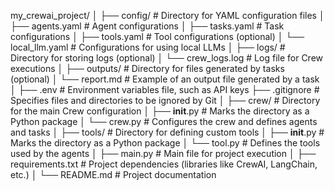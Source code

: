my_crewai_project/
│
├── config/                     # Directory for YAML configuration files
│   ├── agents.yaml              # Agent configurations
│   ├── tasks.yaml               # Task configurations
│   ├── tools.yaml               # Tool configurations (optional)
│   └── local_llm.yaml           # Configurations for using local LLMs
│
├── logs/                        # Directory for storing logs (optional)
│   └── crew_logs.log            # Log file for Crew executions
│
├── outputs/                     # Directory for files generated by tasks (optional)
│   └── report.md                # Example of an output file generated by a task
│
├── .env                         # Environment variables file, such as API keys
├── .gitignore                   # Specifies files and directories to be ignored by Git
│
├── crew/                        # Directory for the main Crew configuration
│   ├── __init__.py              # Marks the directory as a Python package
│   └── crew.py                  # Configures the crew and defines agents and tasks
│
├── tools/                       # Directory for defining custom tools
│   ├── __init__.py              # Marks the directory as a Python package
│   └── tool.py                  # Defines the tools used by the agents
│
├── main.py                      # Main file for project execution
│
├── requirements.txt             # Project dependencies (libraries like CrewAI, LangChain, etc.)
│
└── README.md                    # Project documentation
